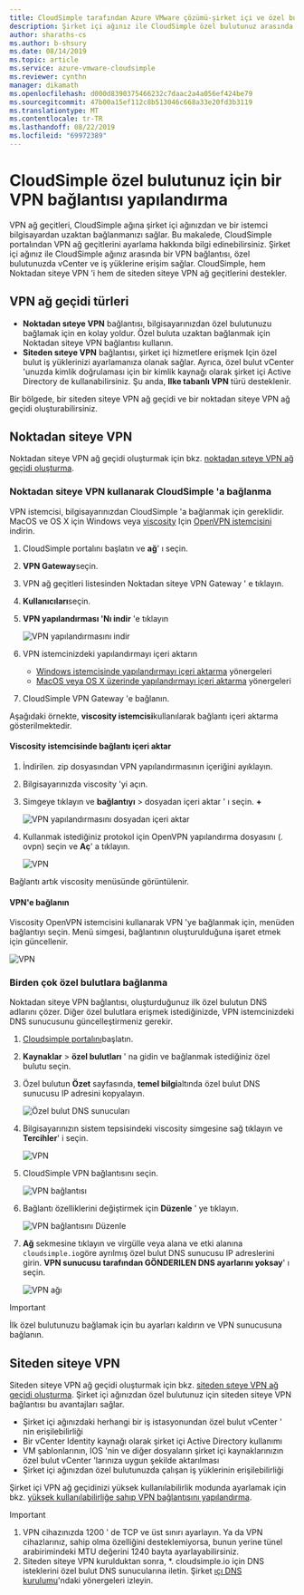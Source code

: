 ```yaml
---
title: CloudSimple tarafından Azure VMware çözümü-şirket içi ve özel bulut arasında VPN yapılandırma
description: Şirket içi ağınız ile CloudSimple özel bulutunuz arasında siteden siteye veya Noktadan siteye VPN bağlantısının nasıl yapılandırılacağını açıklar.
author: sharaths-cs
ms.author: b-shsury
ms.date: 08/14/2019
ms.topic: article
ms.service: azure-vmware-cloudsimple
ms.reviewer: cynthn
manager: dikamath
ms.openlocfilehash: d000d8390375466232c7daac2a4a056ef424be79
ms.sourcegitcommit: 47b00a15ef112c8b513046c668a33e20fd3b3119
ms.translationtype: MT
ms.contentlocale: tr-TR
ms.lasthandoff: 08/22/2019
ms.locfileid: "69972389"
---
```

# <a name="configure-a-vpn-connection-to-your-cloudsimple-private-cloud"></a>CloudSimple özel bulutunuz için bir VPN bağlantısı yapılandırma

VPN ağ geçitleri, CloudSimple ağına şirket içi ağınızdan ve bir istemci bilgisayardan uzaktan bağlanmanızı sağlar.  Bu makalede, CloudSimple portalından VPN ağ geçitlerini ayarlama hakkında bilgi edinebilirsiniz.  Şirket içi ağınız ile CloudSimple ağınız arasında bir VPN bağlantısı, özel bulutunuzda vCenter ve iş yüklerine erişim sağlar. CloudSimple, hem Noktadan siteye VPN 'i hem de siteden siteye VPN ağ geçitlerini destekler.

## <a name="vpn-gateway-types"></a>VPN ağ geçidi türleri

* **Noktadan sıteye VPN** bağlantısı, bilgisayarınızdan özel bulutunuzu bağlamak için en kolay yoldur. Özel buluta uzaktan bağlanmak için Noktadan siteye VPN bağlantısı kullanın.
* **Siteden sıteye VPN** bağlantısı, şirket içi hizmetlere erişmek Için özel bulut iş yüklerinizi ayarlamanıza olanak sağlar. Ayrıca, özel bulut vCenter 'unuzda kimlik doğrulaması için bir kimlik kaynağı olarak şirket içi Active Directory de kullanabilirsiniz.  Şu anda, **Ilke tabanlı VPN** türü desteklenir.

Bir bölgede, bir siteden siteye VPN ağ geçidi ve bir noktadan siteye VPN ağ geçidi oluşturabilirsiniz.

## <a name="point-to-site-vpn"></a>Noktadan siteye VPN

Noktadan siteye VPN ağ geçidi oluşturmak için bkz. [noktadan sıteye VPN ağ geçidi oluşturma](vpn-gateway.md#create-point-to-site-vpn-gateway).

### <a name="connect-to-cloudsimple-using-point-to-site-vpn"></a>Noktadan siteye VPN kullanarak CloudSimple 'a bağlanma

VPN istemcisi, bilgisayarınızdan CloudSimple 'a bağlanmak için gereklidir.  MacOS ve OS X için Windows veya [viscosity](https://www.sparklabs.com/viscosity/download/) Için [OpenVPN istemcisini](https://openvpn.net/community-downloads/) indirin.

1. CloudSimple portalını başlatın ve **ağ**' ı seçin.
2. **VPN Gateway**seçin.
3. VPN ağ geçitleri listesinden Noktadan siteye VPN Gateway ' e tıklayın.
4. **Kullanıcıları**seçin.
5. **VPN yapılandırması 'Nı indir** 'e tıklayın

    ![VPN yapılandırmasını indir](media/download-p2s-vpn-configuration.png)

6. VPN istemcinizdeki yapılandırmayı içeri aktarın

    * [Windows istemcisinde yapılandırmayı içeri aktarma](https://openvpn.net/vpn-server-resources/connecting-to-access-server-with-windows/#openvpn-open-source-openvpn-gui-program) yönergeleri
    * [MacOS veya OS X üzerinde yapılandırmayı içeri aktarma](https://www.sparklabs.com/support/kb/article/getting-started-with-viscosity-mac/#creating-your-first-connection) yönergeleri

7. CloudSimple VPN Gateway 'e bağlanın.

Aşağıdaki örnekte, **viscosity istemcisi**kullanılarak bağlantı içeri aktarma gösterilmektedir.

#### <a name="import-connection-on-viscosity-client"></a>Viscosity istemcisinde bağlantı içeri aktar

1. İndirilen. zip dosyasından VPN yapılandırmasının içeriğini ayıklayın.

2. Bilgisayarınızda viscosity 'yi açın.

3. Simgeye tıklayın ve **bağlantıyı** > dosyadan içeri aktar ' ı seçin. **+**

    ![VPN yapılandırmasını dosyadan içeri aktar](media/import-p2s-vpn-config.png)

4. Kullanmak istediğiniz protokol için OpenVPN yapılandırma dosyasını (. ovpn) seçin ve **Aç**' a tıklayın.

    ![VPN](media/import-p2s-vpn-config-choose-ovpn.png)

Bağlantı artık viscosity menüsünde görüntülenir.

#### <a name="connect-to-the-vpn"></a>VPN'e bağlanın

Viscosity OpenVPN istemcisini kullanarak VPN 'ye bağlanmak için, menüden bağlantıyı seçin. Menü simgesi, bağlantının oluşturulduğuna işaret etmek için güncellenir.

![VPN](media/vis03.png)

### <a name="connecting-to-multiple-private-clouds"></a>Birden çok özel bulutlara bağlanma

Noktadan siteye VPN bağlantısı, oluşturduğunuz ilk özel bulutun DNS adlarını çözer. Diğer özel bulutlara erişmek istediğinizde, VPN istemcinizdeki DNS sunucusunu güncelleştirmeniz gerekir.

1. [Cloudsimple portalını](access-cloudsimple-portal.md)başlatın.

2. **Kaynaklar** > **özel bulutları** ' na gidin ve bağlanmak istediğiniz özel bulutu seçin.

3. Özel bulutun **Özet** sayfasında, **temel bilgi**altında özel bulut DNS sunucusu IP adresini kopyalayın.

    ![Özel bulut DNS sunucuları](media/private-cloud-dns-server.png)

4. Bilgisayarınızın sistem tepsisindeki viscosity simgesine sağ tıklayın ve **Tercihler**' i seçin.

    ![VPN](media/vis00.png)

5. CloudSimple VPN bağlantısını seçin.

    ![VPN bağlantısı](media/viscosity-client.png)

6. Bağlantı özelliklerini değiştirmek için **Düzenle** ' ye tıklayın.

    ![VPN bağlantısını Düzenle](media/viscosity-edit-connection.png)

7. **Ağ** sekmesine tıklayın ve virgülle veya alana ve etki alanına ```cloudsimple.io```göre ayrılmış özel bulut DNS sunucusu IP adreslerini girin.  **VPN sunucusu tarafından GÖNDERILEN DNS ayarlarını yoksay**' ı seçin.

    ![VPN ağı](media/viscosity-edit-connection-networking.png)

> [!IMPORTANT]
> İlk özel bulutunuzu bağlamak için bu ayarları kaldırın ve VPN sunucusuna bağlanın.

## <a name="site-to-site-vpn"></a>Siteden siteye VPN

Siteden siteye VPN ağ geçidi oluşturmak için bkz. [siteden sıteye VPN ağ geçidi oluşturma](vpn-gateway.md#set-up-a-site-to-site-vpn-gateway).  Şirket içi ağınızdan özel bulutunuz için siteden siteye VPN bağlantısı bu avantajları sağlar.  

* Şirket içi ağınızdaki herhangi bir iş istasyonundan özel bulut vCenter ' nin erişilebilirliği
* Bir vCenter Identity kaynağı olarak şirket içi Active Directory kullanımı
* VM şablonlarının, IOS 'nin ve diğer dosyaların şirket içi kaynaklarınızın özel bulut vCenter 'larınıza uygun şekilde aktarılması
* Şirket içi ağınızdan özel bulutunuzda çalışan iş yüklerinin erişilebilirliği

Şirket içi VPN ağ geçidinizi yüksek kullanılabilirlik modunda ayarlamak için bkz. [yüksek kullanılabilirliğe sahıp VPN bağlantısını yapılandırma](high-availability-vpn-connection.md).

> [!IMPORTANT]
>    1. VPN cihazınızda 1200 ' de TCP ve üst sınırı ayarlayın. Ya da VPN cihazlarınız, sahip olma özelliğini desteklemiyorsa, bunun yerine tünel arabirimindeki MTU değerini 1240 bayta ayarlayabilirsiniz.
> 2. Siteden siteye VPN kurulduktan sonra, *. cloudsimple.io için DNS isteklerini özel bulut DNS sunucularına iletin.  Şirket [ıçı DNS kurulumu](on-premises-dns-setup.md)'ndaki yönergeleri izleyin.
